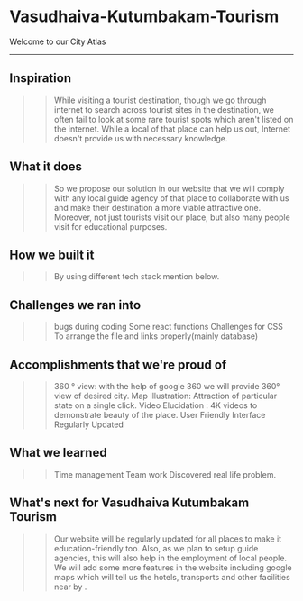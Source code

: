 # Vasudhaiva-Kutumbakam-Tourism
Welcome to our City Atlas
*************************************************************************************************

## Inspiration
>>While visiting a tourist destination, though we go through internet to search across tourist sites in the destination, we often fail to look at some rare tourist spots which aren't listed on the internet. While a local of that place can help us out, Internet doesn't provide us with necessary knowledge.

## What it does
>>So we propose our solution in our website that we will comply with any local guide agency of that place to collaborate with us and make their destination a more viable attractive one. Moreover, not just tourists visit our place, but also many people visit for educational purposes.

## How we built it
>>By using different tech stack mention below.

## Challenges we ran into
>>bugs during coding
>>Some react functions
>>Challenges for CSS 
>>To arrange the file and links properly(mainly database)

## Accomplishments that we're proud of
>>360 ° view: with the help of google 360 we will provide 360° view of desired city.
>>Map Illustration: Attraction of particular state on a single click. 
>>Video Elucidation : 4K videos to demonstrate beauty of the place.
>>User Friendly Interface
>>Regularly Updated

## What we learned
>>Time management
>>Team work
>>Discovered real life problem.

## What's next for  Vasudhaiva Kutumbakam Tourism
>> Our website will be regularly updated for all places to make it education-friendly too. Also, as we plan to setup guide agencies, this will also help in the employment of local people.
>>We will add some more features in the website including google maps which will tell us the hotels, transports and other facilities near by  .
